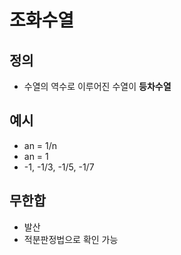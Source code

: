 # 조화수열

## 정의
* 수열의 역수로 이루어진 수열이 <b>등차수열</b>

## 예시
* an = 1/n
* an = 1
* -1, -1/3, -1/5, -1/7

## 무한합
* 발산
* 적분판정법으로 확인 가능
